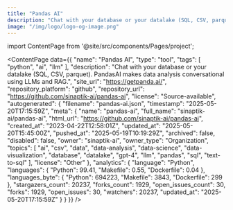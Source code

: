 ```yaml
---
title: "Pandas AI"
description: "Chat with your database or your datalake (SQL, CSV, parquet). PandasAI makes data analysis conversational using LLMs and RAG."
image: "/img/logo/logo-og-image.png"
---
```

import ContentPage from '@site/src/components/Pages/project';

<ContentPage
    data={{
  "name": "Pandas AI",
  "type": "tool",
  "tags": [
    "python",
    "ai",
    "llm"
  ],
  "description": "Chat with your database or your datalake (SQL, CSV, parquet). PandasAI makes data analysis conversational using LLMs and RAG.",
  "site_url": "https://getpanda.ai/",
  "repository_platform": "github",
  "repository_url": "https://github.com/sinaptik-ai/pandas-ai",
  "license": "Source-available",
  "autogenerated": {
    "filename": "pandas-ai.json",
    "timestamp": "2025-05-20T17:15:59Z",
    "meta": {
      "name": "pandas-ai",
      "full_name": "sinaptik-ai/pandas-ai",
      "html_url": "https://github.com/sinaptik-ai/pandas-ai",
      "created_at": "2023-04-22T12:58:01Z",
      "updated_at": "2025-05-20T15:45:00Z",
      "pushed_at": "2025-05-19T10:19:29Z",
      "archived": false,
      "disabled": false,
      "owner": "sinaptik-ai",
      "owner_type": "Organization",
      "topics": [
        "ai",
        "csv",
        "data",
        "data-analysis",
        "data-science",
        "data-visualization",
        "database",
        "datalake",
        "gpt-4",
        "llm",
        "pandas",
        "sql",
        "text-to-sql"
      ],
      "license": "Other"
    },
    "analytics": {
      "language": "Python",
      "languages": {
        "Python": 99.41,
        "Makefile": 0.55,
        "Dockerfile": 0.04
      },
      "languages_byte": {
        "Python": 694223,
        "Makefile": 3843,
        "Dockerfile": 299
      },
      "stargazers_count": 20237,
      "forks_count": 1929,
      "open_issues_count": 30,
      "forks": 1929,
      "open_issues": 30,
      "watchers": 20237,
      "updated_at": "2025-05-20T17:15:59Z"
    }
  }
}}
/>
